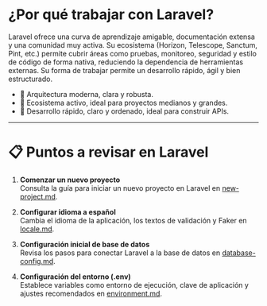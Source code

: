 # ¿Por qué trabajar con Laravel?

Laravel ofrece una curva de aprendizaje amigable, documentación extensa y una comunidad muy activa. Su ecosistema (Horizon, Telescope, Sanctum, Pint, etc.) permite cubrir áreas como pruebas, monitoreo, seguridad y estilo de código de forma nativa, reduciendo la dependencia de herramientas externas. Su forma de trabajar permite un desarrollo rápido, ágil y bien estructurado.

- 🔹 Arquitectura moderna, clara y robusta.
- 🔹 Ecosistema activo, ideal para proyectos medianos y grandes.
- 🔹 Desarrollo rápido, claro y ordenado, ideal para construir APIs.

---

# 📋 Puntos a revisar en Laravel

1. **Comenzar un nuevo proyecto**  
   Consulta la guía para iniciar un nuevo proyecto en Laravel en [new-project.md](./new-project.md).

2. **Configurar idioma a español**  
   Cambia el idioma de la aplicación, los textos de validación y Faker en [locale.md](./locale.md).

3. **Configuración inicial de base de datos**  
   Revisa los pasos para conectar Laravel a la base de datos en [database-config.md](./database-config.md).
   
4. **Configuración del entorno (.env)**  
   Establece variables como entorno de ejecución, clave de aplicación y ajustes recomendados en [environment.md](./environment.md).
